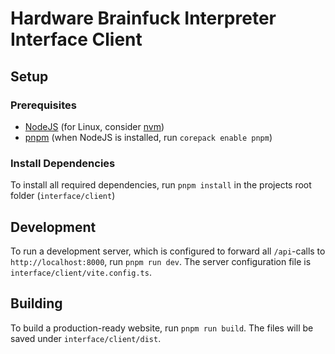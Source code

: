 # Hardware Brainfuck Interpreter Interface Client

## Setup

### Prerequisites

- [NodeJS](https://nodejs.org/en) (for Linux, consider [nvm](https://github.com/nvm-sh/nvm))
- [pnpm](https://pnpm.io/) (when NodeJS is installed, run `corepack enable pnpm`)

### Install Dependencies

To install all required dependencies, run `pnpm install` in the projects root folder (`interface/client`)

## Development

To run a development server, which is configured to forward all `/api`-calls to `http://localhost:8000`, run `pnpm run dev`. The server configuration file is `interface/client/vite.config.ts`.

## Building

To build a production-ready website, run `pnpm run build`. The files will be saved under `interface/client/dist`.